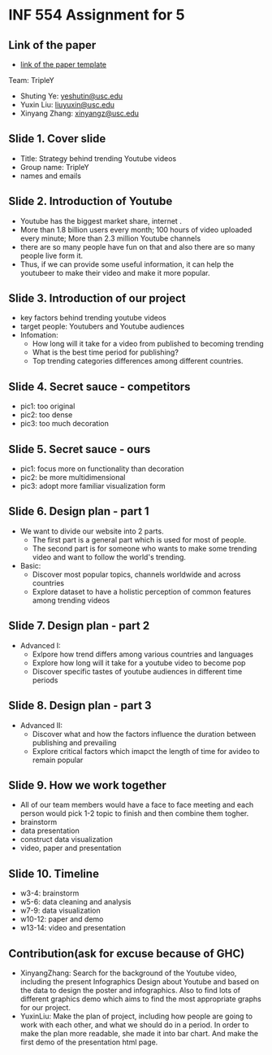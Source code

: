 # INF 554 Assignment for 5

## Link of the paper
- [link of the paper template](https://www.overleaf.com/read/vbjtmrybxsxc)

Team: TripleY 
- Shuting Ye: yeshutin@usc.edu
- Yuxin Liu: liuyuxin@usc.edu
- Xinyang Zhang: xinyangz@usc.edu

## Slide 1. Cover slide
 - Title: Strategy behind trending Youtube videos
 - Group name: TripleY
 - names and emails

## Slide 2. Introduction of Youtube
 - Youtube has the biggest market share, internet . 
 - More than 1.8 billion users every month; 100 hours of video uploaded every minute; More than 2.3 million Youtube channels
 - there are so many people have fun on that and also there are so many people live form it. 
 - Thus, if we can provide some useful information, it can help the youtubeer to make their video and make it more popular.  

## Slide 3. Introduction of our project
 - key factors behind trending youtube videos
 - target people: Youtubers and Youtube audiences
 - Infomation:
    - How long will it take for a video from published to becoming trending
    - What is the best time period for publishing?
    - Top trending categories differences among different countries.

## Slide 4. Secret sauce - competitors
 - pic1: too original
 - pic2: too dense
 - pic3: too much decoration

## Slide 5. Secret sauce - ours
 - pic1: focus more on functionality than decoration
 - pic2: be more multidimensional
 - pic3: adopt more familiar visualization form

## Slide 6. Design plan - part 1
 - We want to divide our website into 2 parts. 
    - The first part is a general part which is used for most of people.
    - The second part is for someone who wants to make some trending video and want to follow the world's trending.
 - Basic:
    - Discover most popular topics, channels worldwide and across countries 
    - Explore dataset to have a holistic perception of common features among trending videos

## Slide 7. Design plan - part 2
 - Advanced I:
    - Exlpore how trend differs among various countries and languages
    - Explore how long will it take for a youtube video to become pop
    - Discover specific tastes of youtube audiences in different time periods 

## Slide 8. Design plan - part 3
 - Advanced II:
    - Discover what and how the factors influence the duration between publishing and prevailing
    - Explore critical factors which imapct the length of time for avideo to remain popular

## Slide 9. How we work together
 - All of our team members would have a face to face meeting and each person would pick 1-2 topic to finish and then combine them togher.
 - brainstorm
 - data presentation
 - construct data visualization
 - video, paper and presentation

## Slide 10. Timeline
 - w3-4: brainstorm
 - w5-6: data cleaning and analysis
 - w7-9: data visualization
 - w10-12: paper and demo
 - w13-14: video and presentation
 
 ## Contribution(ask for excuse because of GHC)
 - XinyangZhang: Search for the background of the Youtube video, including the present Infographics Design about Youtube and based on the data to design the poster and infographics. Also to find lots of different graphics demo which aims to find the most appropriate graphs for our project.
- YuxinLiu: Make the plan of project, including how people are going to work with each other, and what we should do in a period. In order to make the plan more readable, she made it into bar chart. And make the first demo of the presentation html page.

